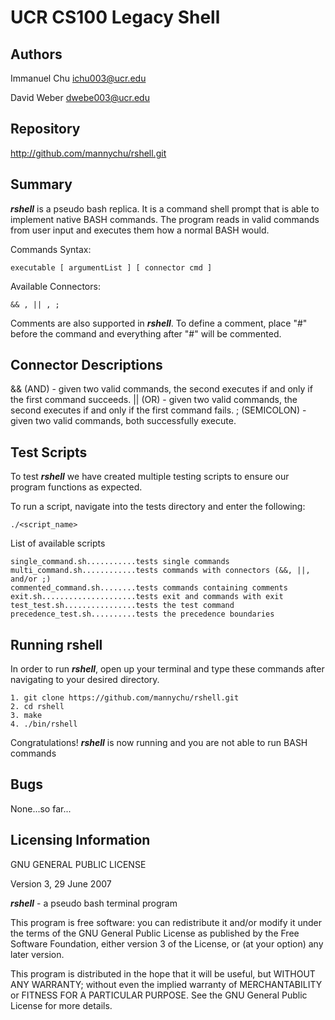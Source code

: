 UCR CS100 Legacy Shell
================

Authors
-------
Immanuel Chu
ichu003@ucr.edu

David Weber 
dwebe003@ucr.edu

Repository
--------
http://github.com/mannychu/rshell.git

Summary
--------
***rshell*** is a pseudo bash replica. It is a command shell prompt that is able to 
implement native BASH commands. The program reads in valid commands from user input
and executes them how a normal BASH would.

Commands Syntax:
```
executable [ argumentList ] [ connector cmd ]
```
Available Connectors:
```
&& , || , ;
```
Comments are also supported in ***rshell***. 
To define a comment, place "#" before the command and everything after "#" will be commented.

Connector Descriptions
--------
&& (AND) - given two valid commands, the second executes if and only if the first command succeeds.
|| (OR) - given two valid commands, the second executes if and only if the first command fails.
; (SEMICOLON) - given two valid commands, both successfully execute.

Test Scripts
--------
To test ***rshell*** we have created multiple testing scripts to ensure our program functions as expected. 

To run a script, navigate into the tests directory and enter the following:
```
./<script_name>
```
List of available scripts

```
single_command.sh...........tests single commands
multi_command.sh............tests commands with connectors (&&, ||, and/or ;)
commented_command.sh........tests commands containing comments
exit.sh.....................tests exit and commands with exit
test_test.sh................tests the test command
precedence_test.sh..........tests the precedence boundaries
```

Running rshell
--------
In order to run ***rshell***, open up your terminal and type these commands after navigating
to your desired directory.
```
1. git clone https://github.com/mannychu/rshell.git
2. cd rshell
3. make
4. ./bin/rshell
```
Congratulations! ***rshell*** is now running and you are not able to run BASH commands


Bugs
--------
None...so far...

Licensing Information
--------
GNU GENERAL PUBLIC LICENSE

Version 3, 29 June 2007

***rshell*** - a pseudo bash terminal program

This program is free software: you can redistribute it and/or modify
it under the terms of the GNU General Public License as published by
the Free Software Foundation, either version 3 of the License, or
(at your option) any later version.

This program is distributed in the hope that it will be useful,
but WITHOUT ANY WARRANTY; without even the implied warranty of
MERCHANTABILITY or FITNESS FOR A PARTICULAR PURPOSE.  See the
GNU General Public License for more details.